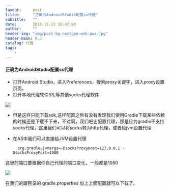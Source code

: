 ```yaml
---
layout:     post
title:      "正确为AndroidStudio配置ss代理"
subtitle:   ""
date:       2018-11-13 16:42:00
author:     ""
header-img: "img/post-bg-nextgen-web-pwa.jpg"
header-mask: 0.3
catalog: 代理
tags:
    -
---
```


#### 正确为AndroidStudio配置ss代理

- 打开Android Studio，进入Preferences，搜索proxy关键字，进入proxy设置页面。
- 打开本地代理软件SS,等其他socks代理软件

![](https://ws1.sinaimg.cn/large/9f723435ly1fxele5ehvmj20q90j20u7.jpg)


- 但是这样只能下载sdk,这样配置之后有没有发现我们使用Gradle下载某些依赖的时候还是下载不下来，不对啊，我们吧㐊配置代理，那是应为gradle不支持socks代理，这里我们可以将socks转为http代理，或者给jvm设置代理


- 在AS中我们可以直接给JVM设置代理

		org.gradle.jvmargs=-DsocksProxyHost=127.0.0.1 -DsocksProxyPort=1080


这里的端口要根据你自己代理的端口变化，一般都是1080

![](https://ws1.sinaimg.cn/large/9f723435ly1fxelingaj4j20qc0b70tk.jpg)

在我们的跟目录的 gradle.properties  加上上面配置就可以下载了。







